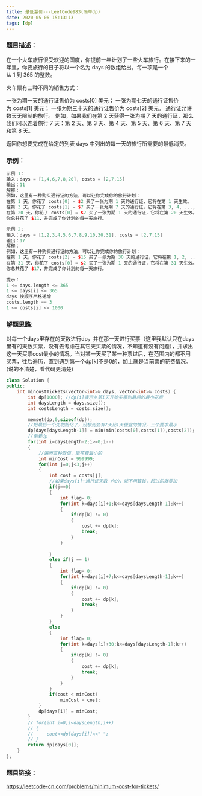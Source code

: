 ```yaml
---
title: 最低票价---LeetCode983(简单dp)
date: 2020-05-06 15:13:13
tags: [dp]
---
```

### 题目描述：  
在一个火车旅行很受欢迎的国度，你提前一年计划了一些火车旅行。在接下来的一年里，你要旅行的日子将以一个名为 days 的数组给出。每一项是一个从 1 到 365 的整数。

火车票有三种不同的销售方式：

一张为期一天的通行证售价为 costs[0] 美元；
一张为期七天的通行证售价为 costs[1] 美元；
一张为期三十天的通行证售价为 costs[2] 美元。
通行证允许数天无限制的旅行。 例如，如果我们在第 2 天获得一张为期 7 天的通行证，那么我们可以连着旅行 7 天：第 2 天、第 3 天、第 4 天、第 5 天、第 6 天、第 7 天和第 8 天。

返回你想要完成在给定的列表 days 中列出的每一天的旅行所需要的最低消费。

### 示例：   
```cpp
示例 1：
输入：days = [1,4,6,7,8,20], costs = [2,7,15]
输出：11
解释： 
例如，这里有一种购买通行证的方法，可以让你完成你的旅行计划：
在第 1 天，你花了 costs[0] = $2 买了一张为期 1 天的通行证，它将在第 1 天生效。
在第 3 天，你花了 costs[1] = $7 买了一张为期 7 天的通行证，它将在第 3, 4, ..., 9 天生效。
在第 20 天，你花了 costs[0] = $2 买了一张为期 1 天的通行证，它将在第 20 天生效。
你总共花了 $11，并完成了你计划的每一天旅行。

示例 2：
输入：days = [1,2,3,4,5,6,7,8,9,10,30,31], costs = [2,7,15]
输出：17
解释：
例如，这里有一种购买通行证的方法，可以让你完成你的旅行计划： 
在第 1 天，你花了 costs[2] = $15 买了一张为期 30 天的通行证，它将在第 1, 2, ..., 30 天生效。
在第 31 天，你花了 costs[0] = $2 买了一张为期 1 天的通行证，它将在第 31 天生效。 
你总共花了 $17，并完成了你计划的每一天旅行。
 
提示：
1 <= days.length <= 365
1 <= days[i] <= 365
days 按顺序严格递增
costs.length == 3
1 <= costs[i] <= 1000
```

<!--more-->
### 解题思路:  
对每一个days里存在的天数进行dp，并在那一天进行买票（这里我默认只在days里有的天数买票，没有去考虑在其它天买票的情况，不知道有没有问题），并求出这一天买票cost最小的情况。当对某一天买了某一种票过后，在范围内的都不用买票，往后遍历，直到遇到第一个dp[k]不是0的，加上就是当前票的花费情况。(说的不清楚，看代码更清楚)

```cpp
class Solution {
public:
    int mincostTickets(vector<int>& days, vector<int>& costs) {
        int dp[1000]; //dp[i]表示从第i天开始买票到最后的最小花费
        int daysLength = days.size();
        int costsLength = costs.size();

        memset(dp,0,sizeof(dp));
        //把最后一个先初始化了，没想到会有7天比1天便宜的情况，三个要求最小
        dp[days[daysLength-1]] = min(min(costs[0],costs[1]),costs[2]);
        //倒着dp
        for(int i=daysLength-2;i>=0;i--)
        {
            //遍历三种取值，取花费最小的
            int minCost = 999999;
            for(int j=0;j<3;j++)
            {
                int cost = costs[j];
                //如果days[i]+通行证天数 内的，就不用算钱，超过的就要加
                if(j==0)
                {
                    int flag= 0;
                    for(int k=days[i]+1;k<=days[daysLength-1];k++)
                    {
                        if(dp[k] != 0)
                        {
                            cost += dp[k];
                            break;
                        }
                    }
                        
                }
                else if(j == 1)
                {
                    int flag= 0;
                    for(int k=days[i]+7;k<=days[daysLength-1];k++)
                    {
                        if(dp[k] != 0)
                        {
                            cost += dp[k];
                            break;
                        }
                    }
                }
                else
                {
                    int flag= 0;
                    for(int k=days[i]+30;k<=days[daysLength-1];k++)
                    {
                        if(dp[k] != 0)
                        {
                            cost += dp[k];
                            break;
                        }
                    }
                }
                if(cost < minCost)
                    minCost = cost;
            }
            dp[days[i]] = minCost;
        }
        // for(int i=0;i<daysLength;i++)
        // {
        //     cout<<dp[days[i]]<<" ";
        // }
        return dp[days[0]];
    }
};
```

### 题目链接：  
https://leetcode-cn.com/problems/minimum-cost-for-tickets/
